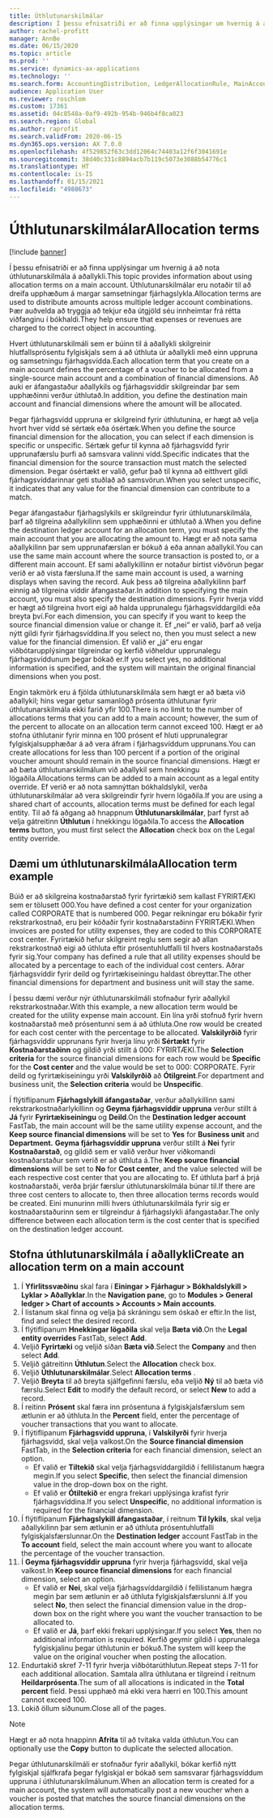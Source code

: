 ```yaml
---
title: Úthlutunarskilmálar
description: Í þessu efnisatriði er að finna upplýsingar um hvernig á að nota úthlutunarskilmála á aðallykli.
author: rachel-profitt
manager: AnnBe
ms.date: 06/15/2020
ms.topic: article
ms.prod: ''
ms.service: dynamics-ax-applications
ms.technology: ''
ms.search.form: AccountingDistribution, LedgerAllocationRule, MainAccount, AllocationTerms
audience: Application User
ms.reviewer: roschlom
ms.custom: 17361
ms.assetid: 04c8548a-0af9-492b-954b-946b4f8ca023
ms.search.region: Global
ms.author: raprofit
ms.search.validFrom: 2020-06-15
ms.dyn365.ops.version: AX 7.0.0
ms.openlocfilehash: 4f529852f63c3dd12064c74403a12f6f3041691e
ms.sourcegitcommit: 38d40c331c8894acb7b119c5073e3088b54776c1
ms.translationtype: HT
ms.contentlocale: is-IS
ms.lasthandoff: 01/15/2021
ms.locfileid: "4988673"
---
```

# <a name="allocation-terms"></a><span data-ttu-id="0d87e-103">Úthlutunarskilmálar</span><span class="sxs-lookup"><span data-stu-id="0d87e-103">Allocation terms</span></span>

[!include [banner](../includes/banner.md)]

<span data-ttu-id="0d87e-104">Í þessu efnisatriði er að finna upplýsingar um hvernig á að nota úthlutunarskilmála á aðallykli.</span><span class="sxs-lookup"><span data-stu-id="0d87e-104">This topic provides information about using allocation terms on a main account.</span></span> <span data-ttu-id="0d87e-105">Úthlutunarskilmálar eru notaðir til að dreifa upphæðum á margar samsetningar fjárhagslykla.</span><span class="sxs-lookup"><span data-stu-id="0d87e-105">Allocation terms are used to distribute amounts across multiple ledger account combinations.</span></span> <span data-ttu-id="0d87e-106">Þær auðvelda að tryggja að tekjur eða útgjöld séu innheimtar frá rétta viðfanginu í bókhaldi.</span><span class="sxs-lookup"><span data-stu-id="0d87e-106">They help ensure that expenses or revenues are charged to the correct object in accounting.</span></span>

<span data-ttu-id="0d87e-107">Hvert úthlutunarskilmáli sem er búinn til á aðallykli skilgreinir hlutfallsprósentu fylgiskjals sem á að úthluta úr aðallykli með einn uppruna og samsetningu fjárhagsvídda.</span><span class="sxs-lookup"><span data-stu-id="0d87e-107">Each allocation term that you create on a main account defines the percentage of a voucher to be allocated from a single-source main account and a combination of financial dimensions.</span></span> <span data-ttu-id="0d87e-108">Að auki er áfangastaður aðallykils og fjárhagsvíddir skilgreindar þar sem upphæðinni verður úthlutað.</span><span class="sxs-lookup"><span data-stu-id="0d87e-108">In addition, you define the destination main account and financial dimensions where the amount will be allocated.</span></span> 

<span data-ttu-id="0d87e-109">Þegar fjárhagsvídd uppruna er skilgreind fyrir úthlutunina, er hægt að velja hvort hver vídd sé sértæk eða ósértæk.</span><span class="sxs-lookup"><span data-stu-id="0d87e-109">When you define the source financial dimension for the allocation, you can select if each dimension is specific or unspecific.</span></span> <span data-ttu-id="0d87e-110">Sértæk gefur til kynna að fjárhagsvídd fyrir upprunafærslu þurfi að samsvara valinni vídd.</span><span class="sxs-lookup"><span data-stu-id="0d87e-110">Specific indicates that the financial dimension for the source transaction must match the selected dimension.</span></span> <span data-ttu-id="0d87e-111">Þegar ósértækt er valið, gefur það til kynna að eitthvert gildi fjárhagsvíddarinnar geti stuðlað að samsvörun.</span><span class="sxs-lookup"><span data-stu-id="0d87e-111">When you select unspecific, it indicates that any value for the financial dimension can contribute to a match.</span></span>

<span data-ttu-id="0d87e-112">Þegar áfangastaður fjárhagslykils er skilgreindur fyrir úthlutunarskilmála, þarf að tilgreina aðallykilinn sem upphæðinni er úthlutað á.</span><span class="sxs-lookup"><span data-stu-id="0d87e-112">When you define the destination ledger account for an allocation term, you must specify the main account that you are allocating the amount to.</span></span> <span data-ttu-id="0d87e-113">Hægt er að nota sama aðallykilinn þar sem upprunafærslan er bókuð á eða annan aðallykil.</span><span class="sxs-lookup"><span data-stu-id="0d87e-113">You can use the same main account where the source transaction is posted to, or a different main account.</span></span> <span data-ttu-id="0d87e-114">Ef sami aðallykillinn er notaður birtist viðvörun þegar verið er að vista færsluna.</span><span class="sxs-lookup"><span data-stu-id="0d87e-114">If the same main account is used, a warning displays when saving the record.</span></span> <span data-ttu-id="0d87e-115">Auk þess að tilgreina aðallykilinn þarf einnig að tilgreina víddir áfangastaðar.</span><span class="sxs-lookup"><span data-stu-id="0d87e-115">In addition to specifying the main account, you must also specify the destination dimensions.</span></span> <span data-ttu-id="0d87e-116">Fyrir hverja vídd er hægt að tilgreina hvort eigi að halda upprunalegu fjárhagsvíddargildi eða breyta því.</span><span class="sxs-lookup"><span data-stu-id="0d87e-116">For each dimension, you can specify if you want to keep the source financial dimension value or change it.</span></span> <span data-ttu-id="0d87e-117">Ef „nei“ er valið, þarf að velja nýtt gildi fyrir fjárhagsvíddina.</span><span class="sxs-lookup"><span data-stu-id="0d87e-117">If you select no, then you must select a new value for the financial dimension.</span></span> <span data-ttu-id="0d87e-118">Ef valið er „já“ eru engar viðbótarupplýsingar tilgreindar og kerfið viðheldur upprunalegu fjárhagsvíddunum þegar bókað er.</span><span class="sxs-lookup"><span data-stu-id="0d87e-118">If you select yes, no additional information is specified, and the system will maintain the original financial dimensions when you post.</span></span>

<span data-ttu-id="0d87e-119">Engin takmörk eru á fjölda úthlutunarskilmála sem hægt er að bæta við aðallykil; hins vegar getur samanlögð prósenta úthlutunar fyrir úthlutunarskilmála ekki farið yfir 100.</span><span class="sxs-lookup"><span data-stu-id="0d87e-119">There is no limit to the number of allocations terms that you can add to a main account; however, the sum of the percent to allocate on an allocation term cannot exceed 100.</span></span> <span data-ttu-id="0d87e-120">Hægt er að stofna úthlutanir fyrir minna en 100 prósent ef hluti upprunalegrar fylgiskjalsupphæðar á að vera áfram í fjárhagsvíddum upprunans.</span><span class="sxs-lookup"><span data-stu-id="0d87e-120">You can create allocations for less than 100 percent if a portion of the original voucher amount should remain in the source financial dimensions.</span></span> <span data-ttu-id="0d87e-121">Hægt er að bæta úthlutunarskilmálum við aðallykil sem hnekkingu lögaðila.</span><span class="sxs-lookup"><span data-stu-id="0d87e-121">Allocations terms can be added to a main account as a legal entity override.</span></span> <span data-ttu-id="0d87e-122">Ef verið er að nota samnýttan bókhaldslykil, verða úthlutunarskilmálar að vera skilgreindir fyrir hvern lögaðila.</span><span class="sxs-lookup"><span data-stu-id="0d87e-122">If you are using a shared chart of accounts, allocation terms must be defined for each legal entity.</span></span> <span data-ttu-id="0d87e-123">Til að fá aðgang að hnappnum **Úthlutunarskilmálar**, þarf fyrst að velja gátreitinn **Úthlutun** í hnekkingu lögaðila.</span><span class="sxs-lookup"><span data-stu-id="0d87e-123">To access the **Allocation terms** button, you must first select the **Allocation** check box on the Legal entity override.</span></span>

## <a name="allocation-term-example"></a><span data-ttu-id="0d87e-124">Dæmi um úthlutunarskilmála</span><span class="sxs-lookup"><span data-stu-id="0d87e-124">Allocation term example</span></span>
<span data-ttu-id="0d87e-125">Búið er að skilgreina kostnaðarstað fyrir fyrirtækið sem kallast FYRIRTÆKI sem er tölusett 000.</span><span class="sxs-lookup"><span data-stu-id="0d87e-125">You have defined a cost center for your organization called CORPORATE that is numbered 000.</span></span> <span data-ttu-id="0d87e-126">Þegar reikningar eru bókaðir fyrir rekstrarkostnað, eru þeir kóðaðir fyrir kostnaðarstaðinn FYRIRTÆKI.</span><span class="sxs-lookup"><span data-stu-id="0d87e-126">When invoices are posted for utility expenses, they are coded to this CORPORATE cost center.</span></span> <span data-ttu-id="0d87e-127">Fyrirtækið hefur skilgreint reglu sem segir að allan rekstrarkostnað eigi að úthluta eftir prósentuhlutfalli til hvers kostnaðarstaðs fyrir sig.</span><span class="sxs-lookup"><span data-stu-id="0d87e-127">Your company has defined a rule that all utility expenses should be allocated by a percentage to each of the individual cost centers.</span></span> <span data-ttu-id="0d87e-128">Aðrar fjárhagsvíddir fyrir deild og fyrirtækiseiningu haldast óbreyttar.</span><span class="sxs-lookup"><span data-stu-id="0d87e-128">The other financial dimensions for department and business unit will stay the same.</span></span>

<span data-ttu-id="0d87e-129">Í þessu dæmi verður nýr úthlutunarskilmáli stofnaður fyrir aðallykil rekstrarkostnaðar.</span><span class="sxs-lookup"><span data-stu-id="0d87e-129">With this example, a new allocation term would be created for the utility expense main account.</span></span> <span data-ttu-id="0d87e-130">Ein lína yrði stofnuð fyrir hvern kostnaðarstað með prósentunni sem á að úthluta.</span><span class="sxs-lookup"><span data-stu-id="0d87e-130">One row would be created for each cost center with the percentage to be allocated.</span></span> <span data-ttu-id="0d87e-131">**Valskilyrðið** fyrir fjárhagsvíddir upprunans fyrir hverja línu yrði **Sértækt** fyrir **Kostnaðarstaðinn** og gildið yrði stillt á 000: FYRIRTÆKI.</span><span class="sxs-lookup"><span data-stu-id="0d87e-131">The **Selection criteria** for the source financial dimensions for each row would be **Specific** for the **Cost center** and the value would be set to 000: CORPORATE.</span></span> <span data-ttu-id="0d87e-132">Fyrir deild og fyrirtækiseiningu yrði **Valskilyrðið** að **Ótilgreint**.</span><span class="sxs-lookup"><span data-stu-id="0d87e-132">For department and business unit, the **Selection criteria** would be **Unspecific**.</span></span>

<span data-ttu-id="0d87e-133">Í flýtiflipanum **Fjárhagslykill áfangastaðar**, verður aðallykillinn sami rekstrarkostnaðarlykillinn og **Geyma fjárhagsvíddir uppruna** verður stillt á **Já** fyrir **Fyrirtækiseiningu** og **Deild**.</span><span class="sxs-lookup"><span data-stu-id="0d87e-133">On the **Destination ledger account** FastTab, the main account will be the same utility expense account, and the **Keep source financial dimensions** will be set to **Yes** for **Business unit** and **Department.**</span></span> <span data-ttu-id="0d87e-134">**Geyma fjárhagsvíddir uppruna** verður stillt á **Nei** fyrir **Kostnaðarstað**, og gildið sem er valið verður hver viðkomandi kostnaðarstaður sem verið er að úthluta á.</span><span class="sxs-lookup"><span data-stu-id="0d87e-134">The **Keep source financial dimensions** will be set to **No** for **Cost center**, and the value selected will be each respective cost center that you are allocating to.</span></span> <span data-ttu-id="0d87e-135">Ef úthluta þarf á þrjá kostnaðarstaði, verða þrjár færslur úthlutunarskilmála búnar til.</span><span class="sxs-lookup"><span data-stu-id="0d87e-135">If there are three cost centers to allocate to, then three allocation terms records would be created.</span></span> <span data-ttu-id="0d87e-136">Eini munurinn milli hvers úthlutunarskilmála fyrir sig er kostnaðarstaðurinn sem er tilgreindur á fjárhagslykli áfangastaðar.</span><span class="sxs-lookup"><span data-stu-id="0d87e-136">The only difference between each allocation term is the cost center that is specified on the destination ledger account.</span></span>

## <a name="create-an-allocation-term-on-a-main-account"></a><span data-ttu-id="0d87e-137">Stofna úthlutunarskilmála í aðallykli</span><span class="sxs-lookup"><span data-stu-id="0d87e-137">Create an allocation term on a main account</span></span>

1. <span data-ttu-id="0d87e-138">Í **Yfirlitssvæðinu** skal fara í **Einingar > Fjárhagur > Bókhaldslykill > Lyklar > Aðallyklar**.</span><span class="sxs-lookup"><span data-stu-id="0d87e-138">In the **Navigation pane**, go to **Modules > General ledger > Chart of accounts > Accounts > Main accounts**.</span></span>
2. <span data-ttu-id="0d87e-139">Í listanum skal finna og velja þá skráningu sem óskað er eftir.</span><span class="sxs-lookup"><span data-stu-id="0d87e-139">In the list, find and select the desired record.</span></span>
3. <span data-ttu-id="0d87e-140">Í flýtiflipanum **Hnekkingar lögaðila** skal velja **Bæta við**.</span><span class="sxs-lookup"><span data-stu-id="0d87e-140">On the **Legal entity overrides** FastTab, select **Add**.</span></span>
4. <span data-ttu-id="0d87e-141">Veljið **Fyrirtæki** og veljið síðan **Bæta við**.</span><span class="sxs-lookup"><span data-stu-id="0d87e-141">Select the **Company** and then select **Add**.</span></span>
5. <span data-ttu-id="0d87e-142">Veljið gátreitinn **Úthlutun**.</span><span class="sxs-lookup"><span data-stu-id="0d87e-142">Select the **Allocation** check box.</span></span>
6. <span data-ttu-id="0d87e-143">Veljið **Úthlutunarskilmálar**.</span><span class="sxs-lookup"><span data-stu-id="0d87e-143">Select **Allocation terms** .</span></span>
7. <span data-ttu-id="0d87e-144">Veljið **Breyta** til að breyta sjálfgefinni færslu, eða veljið **Ný** til að bæta við færslu.</span><span class="sxs-lookup"><span data-stu-id="0d87e-144">Select **Edit** to modify the default record, or select **New** to add a record.</span></span>
8. <span data-ttu-id="0d87e-145">Í reitinn **Prósent** skal færa inn prósentuna á fylgiskjalsfærslum sem ætlunin er að úthluta.</span><span class="sxs-lookup"><span data-stu-id="0d87e-145">In the **Percent** field, enter the percentage of voucher transactions that you want to allocate.</span></span>
9. <span data-ttu-id="0d87e-146">Í flýtiflipanum **Fjárhagsvídd uppruna**, í **Valskilyrði** fyrir hverja fjárhagsvídd, skal velja valkost.</span><span class="sxs-lookup"><span data-stu-id="0d87e-146">On the **Source financial dimension** FastTab, in the **Selection criteria** for each financial dimension, select an option.</span></span>
    - <span data-ttu-id="0d87e-147">Ef valið er **Tiltekið** skal velja fjárhagsvíddargildið í fellilistanum hægra megin.</span><span class="sxs-lookup"><span data-stu-id="0d87e-147">If you select **Specific**, then select the financial dimension value in the drop-down box on the right.</span></span>
    - <span data-ttu-id="0d87e-148">Ef valið er **Ótiltekið** er engra frekari upplýsinga krafist fyrir fjárhagsvíddina.</span><span class="sxs-lookup"><span data-stu-id="0d87e-148">If you select **Unspecific**, no additional information is required for the financial dimension.</span></span>
10. <span data-ttu-id="0d87e-149">Í flýtiflipanum **Fjárhagslykill áfangastaðar**, í reitnum **Til lykils**, skal velja aðallykilinn þar sem ætlunin er að úthluta prósentuhlutfalli fylgiskjalsfærslunnar.</span><span class="sxs-lookup"><span data-stu-id="0d87e-149">On the **Destination ledger** account FastTab in the **To account** field, select the main account where you want to allocate the percentage of the voucher transaction.</span></span>
11. <span data-ttu-id="0d87e-150">Í **Geyma fjárhagsvíddir uppruna** fyrir hverja fjárhagsvídd, skal velja valkost.</span><span class="sxs-lookup"><span data-stu-id="0d87e-150">In **Keep source financial dimensions** for each financial dimension, select an option.</span></span>
    - <span data-ttu-id="0d87e-151">Ef valið er **Nei**, skal velja fjárhagsvíddargildið í fellilistanum hægra megin þar sem ætlunin er að úthluta fylgiskjalsfærslunni á.</span><span class="sxs-lookup"><span data-stu-id="0d87e-151">If you select **No**, then select the financial dimension value in the drop-down box on the right where you want the voucher transaction to be allocated to.</span></span>
    - <span data-ttu-id="0d87e-152">Ef valið er **Já**, þarf ekki frekari upplýsingar.</span><span class="sxs-lookup"><span data-stu-id="0d87e-152">If you select **Yes**, then no additional information is required.</span></span> <span data-ttu-id="0d87e-153">Kerfið geymir gildið í upprunalega fylgiskjalinu þegar úthlutunin er bókuð.</span><span class="sxs-lookup"><span data-stu-id="0d87e-153">The system will keep the value on the original voucher when posting the allocation.</span></span>
12. <span data-ttu-id="0d87e-154">Endurtakið skref 7-11 fyrir hverja viðbótarúthlutun.</span><span class="sxs-lookup"><span data-stu-id="0d87e-154">Repeat steps 7-11 for each additional allocation.</span></span> <span data-ttu-id="0d87e-155">Samtala allra úthlutana er tilgreind í reitnum **Heildarprósenta**.</span><span class="sxs-lookup"><span data-stu-id="0d87e-155">The sum of all allocations is indicated in the **Total percent** field.</span></span> <span data-ttu-id="0d87e-156">Þessi upphæð má ekki vera hærri en 100.</span><span class="sxs-lookup"><span data-stu-id="0d87e-156">This amount cannot exceed 100.</span></span>
13. <span data-ttu-id="0d87e-157">Lokið öllum síðunum.</span><span class="sxs-lookup"><span data-stu-id="0d87e-157">Close all of the pages.</span></span>

>[!NOTE] 
> <span data-ttu-id="0d87e-158">Hægt er að nota hnappinn **Afrita** til að tvítaka valda úthlutun.</span><span class="sxs-lookup"><span data-stu-id="0d87e-158">You can optionally use the **Copy** button to duplicate the selected allocation.</span></span>

<span data-ttu-id="0d87e-159">Þegar úthlutunarskilmáli er stofnaður fyrir aðallykil, bókar kerfið nýtt fylgiskjal sjálfkrafa þegar fylgiskjal er bókað sem samsvarar fjárhagsvíddum uppruna í úthlutunarskilmálunum.</span><span class="sxs-lookup"><span data-stu-id="0d87e-159">When an allocation term is created for a main account, the system will automatically post a new voucher when a voucher is posted that matches the source financial dimensions on the allocation terms.</span></span>
